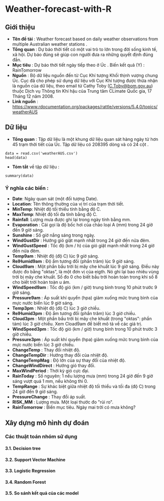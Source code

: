 # Weather-forecast-with-R
## Giới thiệu
- **Tên đề tài** : Weather forecast based on daily weather observations from multiple Australian weather stations .
- **Tổng quan** : Dự báo thời tiết có một vai trò to lớn trong đời sống kinh tế, xã hội. Dự báo đúng sẽ giúp con người đưa ra những quyết định đúng đắn. 
- **Mục tiêu** : Dự báo thời tiết ngày tiếp theo ở Úc .
	Biến kết quả (Y) : RainTomorrow
- **Nguồn** : Bộ dữ liệu nguồn đến từ Cục Khí tượng Khối thịnh vượng chung Úc. Cục đã cho phép sử dụng dữ liệu với Cục Khí tượng được thừa nhận là nguồn của dữ liệu, theo email từ Cathy Toby (C.Toby@bom.gov.au) thuộc Dịch vụ Thông tin Khí hậu của Trung tâm CLimate Quốc gia, 17 Tháng 12 năm 2008.
- **Link nguồn** : https://www.rdocumentation.org/packages/rattle/versions/5.4.0/topics/weatherAUS

## Dữ liệu

- **Tổng quan** : Tập dữ liệu là một khung dữ liệu quan sát hàng ngày từ hơn 45 trạm thời tiết của Úc. Tập dữ liệu có 208395 dòng và có 24 cột .

```{r}
data = read.csv('weatherAUS.csv')
head(data)
```

- **Tóm tắt** về tập dữ liệu : 
```{r}
summary(data)
```
### Ý nghĩa các biến :

- **Date**: Ngày quan sát (một đối tượng Date).
- **Location**: Tên thông thường của vị trí của trạm thời tiết.
- **MinTemp**: Nhiệt độ tối thiểu tính bằng độ C.
- **MaxTemp**: Nhiệt độ tối đa tính bằng độ C.
- **Rainfall**: Lượng mưa được ghi lại trong ngày tính bằng mm.
- **Evaporation** : Cái gọi là độ bốc hơi của chảo loại A (mm) trong 24 giờ đến 9 giờ sáng.
- **Sunshine** : Số giờ nắng sáng trong ngày.
- **WindGustDir** : Hướng gió giật mạnh nhất trong 24 giờ  đến nửa đêm.
- **WindGustSpeed** : Tốc độ (km / h) của gió giật mạnh nhất trong 24 giờ đến nửa đêm.
- **Temp9am** : Nhiệt độ (độ C) lúc 9 giờ sáng.
- **RelHumid9am** : Độ ẩm tương đối (phần trăm) lúc 9 giờ sáng.
- **Cloud9am** : Một phần bầu trời bị mây che khuất lúc 9 giờ sáng. Điều này được đo bằng "oktas", là một đơn vị của eigth. Nó ghi lại bao nhiêu vùng trời bị mây che khuất. Số đo 0 cho biết bầu trời hoàn toàn trong khi số 8 cho biết trời hoàn toàn u ám.
- **WindSpeed9am** : Tốc độ gió (km / giờ) trung bình trong 10 phút trước 9 giờ sáng.
- **Pressure9am** : Áp suất khí quyển (hpa) giảm xuống mức trung bình của mực nước biển lúc 9 giờ sáng.
- **Temp3pm** : Nhiệt độ (độ C) lúc 3 giờ chiều.
- **RelHumid3pm** : Độ ẩm tương đối (phần trăm) lúc 3 giờ chiều.
- **Cloud3pm** : Một phần bầu trời bị mây che khuất (trong "oktas": phần tám) lúc 3 giờ chiều. Xem Cload9am để biết mô tả về các giá trị.
- **WindSpeed3pm** : Tốc độ gió (km / giờ) trung bình trong 10 phút trước 3 giờ chiều.
- **Pressure3pm** : Áp suất khí quyển (hpa) giảm xuống mức trung bình của mực nước biển lúc 3 giờ chiều.
- **ChangeTemp** : Thay đổi nhiệt độ.
- **ChangeTempDir** : Hướng thay đổi của nhiệt độ.
- **ChangeTempMag** : Độ lớn của sự thay đổi của nhiệt độ.
- **ChangeWindDirect** : Hướng gió thay đổi.
- **MaxWindPeriod** : Thời kỳ gió cực đại.
- **RainToday** : Số nguyên: 1 nếu lượng mưa (mm) trong 24 giờ đến 9 giờ sáng vượt quá 1 mm, nếu không thì 0.
- **TempRange** : Sự khác biệt giữa nhiệt độ tối thiểu và tối đa (độ C) trong 24 giờ đến 9 giờ sáng.
- **PressureChange** : Thay đổi áp suất.
- **RISK_MM** : Lượng mưa. Một loại thước đo "rủi ro".
- **RainTomorrow** : Biến mục tiêu. Ngày mai trời có mưa không?

## Xây dựng mô hình dự đoán
### Các thuật toán nhóm sử dụng
#### 3.1. Decision tree
#### 3.2. Support Vector Machine
#### 3.3. Logistic Regression
#### 3.4. Random Forest
#### 3.5. So sánh kết quả của các model
